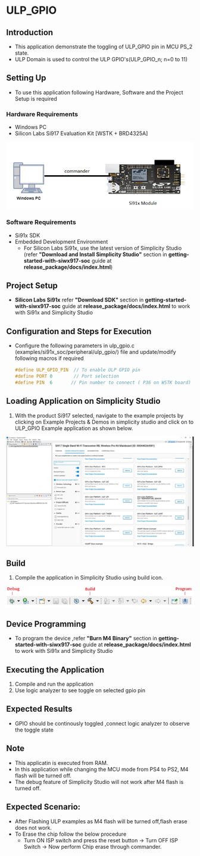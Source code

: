 # ULP_GPIO

## Introduction 
 - This application demonstrate the toggling of ULP_GPIO pin in MCU PS_2 state.
 - ULP Domain is used to control the ULP GPIO's(ULP_GPIO_n; n=0 to 11)

## Setting Up 
- To use this application following Hardware, Software and the Project Setup is required

### Hardware Requirements	
  - Windows PC 
  - Silicon Labs Si917 Evaluation Kit [WSTK + BRD4325A]
  
![Figure: Introduction](resources/readme/image501a.png)
  
### Software Requirements
  - Si91x SDK
  - Embedded Development Environment
    - For Silicon Labs Si91x, use the latest version of Simplicity Studio (refer **"Download and Install Simplicity Studio"** section in **getting-started-with-siwx917-soc** guide at **release_package/docs/index.html**)
 
## Project Setup
- **Silicon Labs Si91x** refer **"Download SDK"** section in **getting-started-with-siwx917-soc** guide at **release_package/docs/index.html** to work with Si91x and Simplicity Studio

## Configuration and Steps for Execution

- Configure the following parameters in ulp_gpio.c (examples/si91x_soc/peripheral/ulp_gpio/) file and update/modify following macros if required

   ```c
   #define ULP_GPIO_PIN  // To enable ULP GPIO pin
   #define PORT 0        // Port selection
   #define PIN  6       // Pin number to connect ( P36 on WSTK board)
   ```

## Loading Application on Simplicity Studio
1. With the product Si917 selected, navigate to the example projects by clicking on Example Projects & Demos 
  in simplicity studio and click on to ULP_GPIO Example application as shown below. 
  
![Figure:](resources/readme/image501b.png) 

## Build 
1. Compile the application in Simplicity Studio using build icon.

![Figure: Build run and Debug](resources/readme/image501c.png)

## Device Programming
- To program the device ,refer **"Burn M4 Binary"** section in **getting-started-with-siwx917-soc** guide at **release_package/docs/index.html** to work with Si91x and Simplicity Studio

## Executing the Application
1. Compile and run the application 
2. Use logic analyzer to see toggle on selected gpio pin

## Expected Results 
 - GPIO should be continously toggled ,connect logic analyzer to observe the toggle state

## Note
 - This applicatin is executed from RAM.
 - In this application while changing the MCU mode from PS4 to PS2, M4 flash will be turned off.
 - The debug feature of Simplicity Studio will not work after M4 flash is turned off.
## Expected Scenario:
 - After Flashing ULP examples as M4 flash will be turned off,flash erase does not work.
 - To Erase the chip follow the below procedure
   - Turn ON ISP switch and press the reset button → Turn OFF ISP Switch → Now perform Chip erase 
      through commander.